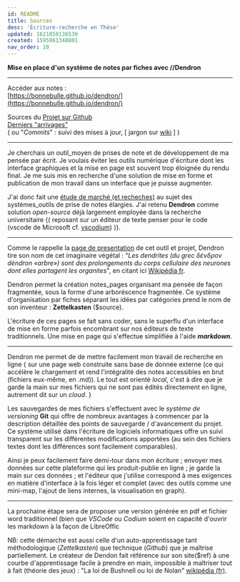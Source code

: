 ```yaml
---
id: README
title: Sources
desc: 'Écriture-recherche en Thèse'
updated: 1621858136530
created: 1595961348801
nav_order: 10
---
```

**Mise en place d'un système de notes par fiches avec //Dendron**   

---

Accéder aux notes :    
[https://bonnebulle.github.io/dendron/](https://bonnebulle.github.io/dendron/)    

Sources du [Projet sur Github](https://github.com/bonnebulle/dendron)   
[Derniers "arrivages"](https://github.com/bonnebulle/dendron/commits/main)    
( ou "*Commits*" : suivi des mises à jour,  [ jargon sur [wiki](https://fr.wikipedia.org/wiki/Commit) ] )

---

Je cherchais un outil_moyen de prises de note et de développement de ma pensée par écrit. Je voulais éviter les outils numérique d'écriture dont les interface graphiques et la mise en page est souvent trop éloignée du rendu final. Je me suis mis en recherche d'une solution de mise en forme et publication de mon travail dans un interface que je puisse augmenter.

J'ai donc fait une [étude de marché (et recheches)](https://liens.vincent-bonnefille.fr/?AGBhmA) au sujet des systèmes_outils de prise de notes élargies. J'ai retenu **Dendron** comme solution  *open-source* déjà largement employée dans la recherche universitaire {( reposant sur un éditeur de texte penser pour le code (vscode de Microsoft cf. [vscodium](https://vscodium.com/)) )}. 

---

Comme le rappelle la [page de presentation](https://wiki.dendron.so/notes/05774b2e-ebf7-4bbc-8171-ad191ba0ae0a.html) de cet outil et projet, Dendron tire son nom de cet imaginaire végétal : 
"*Les dendrites (du grec δένδρον déndron «arbre») sont des prolongements du corps cellulaire des neurones dont elles partagent les organites*",
en citant ici [Wikipédia fr](https://fr.wikipedia.org/wiki/Dendrite_(biologie)).

Dendron permet la création notes_pages organisant ma pensée de façon fragmentée, sous la forme d'une arboréscence fragmentée. Ce système d'organisation par fiches séparant les idées par catégories prend le nom de son inventeur : **Zettelkasten** ($source).

L'écriture de ces pages se fait sans coder, sans le superflu d'un interface de mise en forme parfois encombrant sur nos éditeurs de texte traditionnels. Une mise en page qui s'effectue simplifiée à l'aide ***markdown***. 

---

Dendron me permet de de mettre facilement mon travail de recherche en ligne { sur une page web construite sans base de donnée externe (ce qui accélère le chargement et rend l'intégralité des notes accessibles en brut (fichiers eux-même, en .md)). Le tout est orienté *local*, c'est à dire que je garde la main sur mes fichiers qui ne sont pas édités directement en ligne, autrement dit sur un *cloud*. }

Les sauvegardes de mes fichiers s'effectuent avec le *système de versioning* **Git** qui offre de nombreux avantages à commencer par la description détaillée des points de sauvegarde / d'avancement du projet. Ce système utilisé dans l'écriture de logiciels informatiques offre un suivi transparent sur les différentes modifications apportées (au sein des fichiers textes dont les différences sont facilement comparables). 

Ainsi je peux facilement faire demi-tour dans mon écriture ; envoyer mes données sur cette plateforme qui les produit-publie en ligne ; je garde la main sur ces données ; et l'éditeur que j'utilise correspond à mes exigences en matière d'interface à la fois léger et complet (avec des outils comme une mini-map, l'ajout de liens internes, la visualisation en graph).

---

La prochaine étape sera de proposer une version générée en pdf et fichier word traditionnel (bien que *VSCode* ou *Codium* soient en capacité d'ouvrir les markdown à la façon de LibreOffic

NB: cette démarche est aussi celle d'un auto-apprentissage tant méthodologique (*Zettelkasten*) que technique (*Github*) que je maîtrise partiellement. Le créateur de Dendon fait référence sur son site($ref) à une courbe d'apprentissage facile à prendre en main, impossible à maîtriser tout à fait (théorie des jeux) : "La loi de Bushnell ou loi de Nolan" [wikipédia (fr)](https://fr.wikipedia.org/wiki/Loi_de_Bushnell).